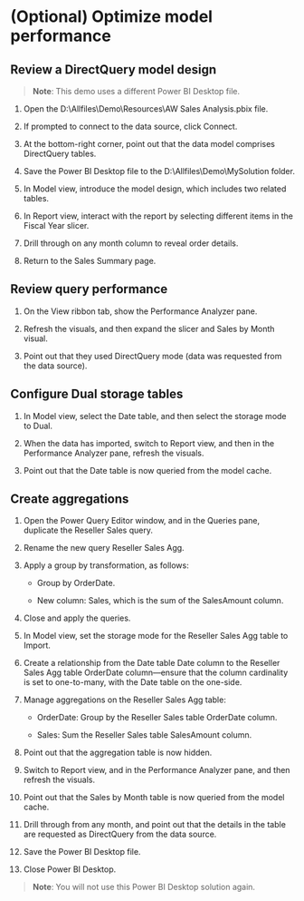 # (Optional) Optimize model performance

## Review a DirectQuery model design

> **Note**: This demo uses a different Power BI Desktop file.

1. Open the D:\Allfiles\Demo\Resources\AW Sales Analysis.pbix file.

1. If prompted to connect to the data source, click Connect.

1. At the bottom-right corner, point out that the data model comprises DirectQuery tables.

1. Save the Power BI Desktop file to the D:\Allfiles\Demo\MySolution folder.

1. In Model view, introduce the model design, which includes two related tables.

1. In Report view, interact with the report by selecting different items in the Fiscal Year slicer.

1. Drill through on any month column to reveal order details.

1. Return to the Sales Summary page.

## Review query performance

1. On the View ribbon tab, show the Performance Analyzer pane.

1. Refresh the visuals, and then expand the slicer and Sales by Month visual.

1. Point out that they used DirectQuery mode (data was requested from the data source).

## Configure Dual storage tables

1. In Model view, select the Date table, and then select the storage mode to Dual.

1. When the data has imported, switch to Report view, and then in the Performance Analyzer pane, refresh the visuals.

1. Point out that the Date table is now queried from the model cache.

## Create aggregations

1. Open the Power Query Editor window, and in the Queries pane, duplicate the Reseller Sales query.

1. Rename the new query Reseller Sales Agg.

1. Apply a group by transformation, as follows:

    - Group by OrderDate.

    - New column: Sales, which is the sum of the SalesAmount column.

1. Close and apply the queries.

1. In Model view, set the storage mode for the Reseller Sales Agg table to Import.

1. Create a relationship from the Date table Date column to the Reseller Sales Agg table OrderDate column—ensure that the column cardinality is set to one-to-many, with the Date table on the one-side.

1. Manage aggregations on the Reseller Sales Agg table:

    - OrderDate: Group by the Reseller Sales table OrderDate column.

    - Sales: Sum the Reseller Sales table SalesAmount column.

1. Point out that the aggregation table is now hidden.

1. Switch to Report view, and in the Performance Analyzer pane, and then refresh the visuals.

1. Point out that the Sales by Month table is now queried from the model cache.

1. Drill through from any month, and point out that the details in the table are requested as DirectQuery from the data source.

1. Save the Power BI Desktop file.

1. Close Power BI Desktop.

> **Note**: You will not use this Power BI Desktop solution again.
